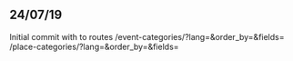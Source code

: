 ## 24/07/19
Initial commit with to routes
/event-categories/?lang=&order_by=&fields=
/place-categories/?lang=&order_by=&fields=
